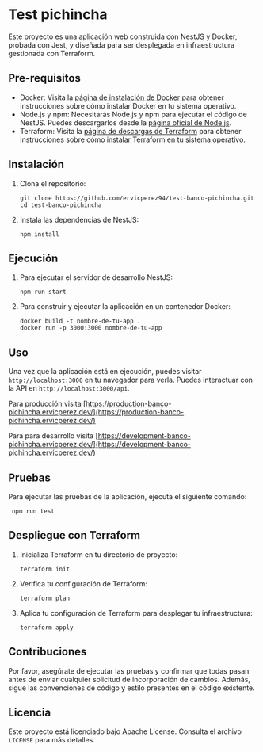 
# Test pichincha

Este proyecto es una aplicación web construida con NestJS y Docker, probada con Jest, y diseñada para ser desplegada en infraestructura gestionada con Terraform.

## Pre-requisitos

- Docker: Visita la [página de instalación de Docker](https://docs.docker.com/engine/install/) para obtener instrucciones sobre cómo instalar Docker en tu sistema operativo.
- Node.js y npm: Necesitarás Node.js y npm para ejecutar el código de NestJS. Puedes descargarlos desde la [página oficial de Node.js](https://nodejs.org/).
- Terraform: Visita la [página de descargas de Terraform](https://www.terraform.io/downloads.html) para obtener instrucciones sobre cómo instalar Terraform en tu sistema operativo.

## Instalación

1. Clona el repositorio:

    ```
    git clone https://github.com/ervicperez94/test-banco-pichincha.git
    cd test-banco-pichincha
    ```

2. Instala las dependencias de NestJS:

    ```
    npm install
    ```
## Ejecución

1. Para ejecutar el servidor de desarrollo NestJS:

    ```
    npm run start
    ```

2. Para construir y ejecutar la aplicación en un contenedor Docker:

    ```
    docker build -t nombre-de-tu-app .
    docker run -p 3000:3000 nombre-de-tu-app
    ```

## Uso

Una vez que la aplicación está en ejecución, puedes visitar `http://localhost:3000` en tu navegador para verla. Puedes interactuar con la API en `http://localhost:3000/api`.


Para producción visita [https://production-banco-pichincha.ervicperez.dev/](https://production-banco-pichincha.ervicperez.dev/) 

Para para desarrollo visita [https://development-banco-pichincha.ervicperez.dev/](https://development-banco-pichincha.ervicperez.dev/) 



## Pruebas

Para ejecutar las pruebas de la aplicación, ejecuta el siguiente comando:


   ```
    npm run test
  ```

## Despliegue con Terraform

1. Inicializa Terraform en tu directorio de proyecto:

    ```
    terraform init
    ```

2. Verifica tu configuración de Terraform:

    ```
    terraform plan
    ```

3. Aplica tu configuración de Terraform para desplegar tu infraestructura:

    ```
    terraform apply
    ```

## Contribuciones

Por favor, asegúrate de ejecutar las pruebas y confirmar que todas pasan antes de enviar cualquier solicitud de incorporación de cambios. Además, sigue las convenciones de código y estilo presentes en el código existente.

## Licencia

Este proyecto está licenciado bajo Apache License. Consulta el archivo `LICENSE` para más detalles.





